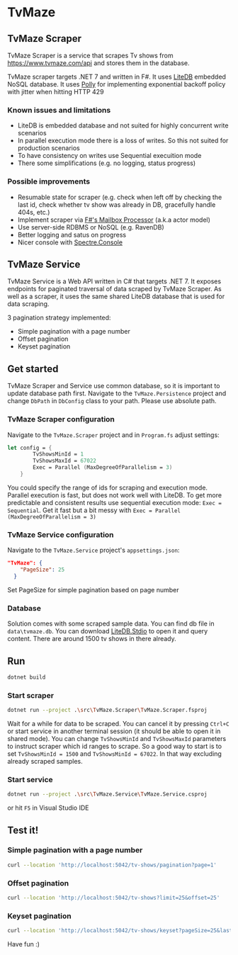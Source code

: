 # TvMaze

## TvMaze Scraper
TvMaze Scraper is a service that scrapes Tv shows from https://www.tvmaze.com/api and stores them in the database. 

TvMaze scraper targets .NET 7 and written in F#. It uses [LiteDB](https://www.litedb.org/) embedded NoSQL database. It uses [Polly](https://github.com/App-vNext/Polly) for implementing exponential backoff policy with jitter when hitting HTTP 429

### Known issues and limitations
* LiteDB is embedded database and not suited for highly concurrent write scenarios
* In parallel execution mode there is a loss of writes. So this not suited for production scenarios
* To have consistency on writes use Sequential execuition mode
* There some simplifications (e.g. no logging, status progress)

### Possible improvements
* Resumable state for scraper (e.g. check when left off by checking the last id, check whether tv show was already in DB, gracefully handle 404s, etc.)
* Implement scraper via [F#'s Mailbox Processor](https://en.wikibooks.org/wiki/F_Sharp_Programming/MailboxProcessor) (a.k.a actor model)
* Use server-side RDBMS or NoSQL (e.g. RavenDB)
* Better logging and satus on progress
* Nicer console with [Spectre.Console](https://spectreconsole.net/)

## TvMaze Service

TvMaze Service is a Web API written in C# that targets .NET 7. It exposes endpoints for paginated traversal of data scraped by TvMaze Scraper. As well as a scraper, it uses the same shared LiteDB database that is used for data scraping.

3 pagination strategy implemented:
* Simple pagination with a page number
* Offset pagination
* Keyset pagination

## Get started

TvMaze Scraper and Service use common database, so it is important to update database path first. Navigate to the `TvMaze.Persistence` project and change `DbPath` in `DbConfig` class to your path. Please use absolute path.

### TvMaze Scraper configuration
Navigate to the `TvMaze.Scraper` project and in `Program.fs` adjust settings:

```fsharp
let config = {
        TvShowsMinId = 1
        TvShowsMaxId = 67022
        Exec = Parallel (MaxDegreeOfParallelism = 3)
    }
```
You could specify the range of ids for scraping and execution mode. Parallel execution is fast, but does not work well with LiteDB. To get more predictable and consistent results use sequential execution mode: `Exec = Sequential`. Get it fast but a bit messy with `Exec = Parallel (MaxDegreeOfParallelism = 3)`

### TvMaze Service configuration
Navigate to the `TvMaze.Service` project's `appsettings.json`:

```json
"TvMaze": {    
    "PageSize": 25
  }
```
Set PageSize for simple pagination based on page number

### Database
Solution comes with some scraped sample data. You can find db file in `data\tvmaze.db`. You can download [LiteDB.Stdio](https://github.com/mbdavid/LiteDB.Studio/releases) to open it and query content. There are around 1500 tv shows in there already.

## Run

```sh
dotnet build
```
### Start scraper

```sh
dotnet run --project .\src\TvMaze.Scraper\TvMaze.Scraper.fsproj
```
Wait for a while for data to be scraped. You can cancel it by pressing `Ctrl+C` or start service in another terminal session (it should be able to open it in shared mode). You can change `TvShowsMinId` and `TvShowsMaxId` parameters to instruct scraper which id ranges to scrape. So a good way to start is to set `TvShowsMinId = 1500` and `TvShowsMinId = 67022`. In that way excluding already scraped samples. 

### Start service

```sh
dotnet run --project .\src\TvMaze.Service\TvMaze.Service.csproj
```
or hit `F5` in Visual Studio IDE

## Test it!

### Simple pagination with a page number
```sh
curl --location 'http://localhost:5042/tv-shows/pagination?page=1'
```

### Offset pagination
```sh
curl --location 'http://localhost:5042/tv-shows?limit=25&offset=25'
```

### Keyset pagination
```sh
curl --location 'http://localhost:5042/tv-shows/keyset?pageSize=25&lastId=26'
```

Have fun :)
